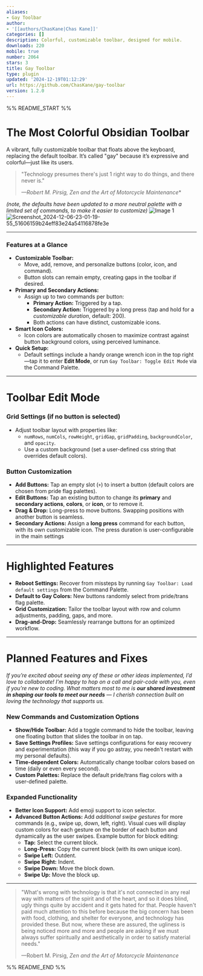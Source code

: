 ```yaml
---
aliases:
- Gay Toolbar
author:
- '[[authors/ChasKane|Chas Kane]]'
categories: []
description: Colorful, customizable toolbar, designed for mobile.
downloads: 220
mobile: true
number: 2064
stars: 3
title: Gay Toolbar
type: plugin
updated: '2024-12-19T01:12:29'
url: https://github.com/ChasKane/gay-toolbar
version: 1.2.0
---
```


%% README_START %%

# **The Most Colorful Obsidian Toolbar**
A vibrant, fully customizable toolbar that floats above the keyboard, replacing the default toolbar. It’s called "gay" because it’s expressive and colorful—just like its users.

> "Technology presumes there's just 1 right way to do things, and there never is."
> 
> *—Robert M. Pirsig, *Zen and the Art of Motorcycle Maintenance***

*(note, the defaults have been updated to a more neutral palette with a limited set of commands, to make it easier to customize)*
![Image 1](https://github.com/user-attachments/assets/316d0c18-3a8d-45ad-b377-4b8de6df3305)
![Screenshot_2024-12-06-23-01-19-55_51606159b24eff83e24a54116878fe3e](https://github.com/user-attachments/assets/732e2a44-5fe5-4553-a1ef-a4c8897a81f1)

---
### **Features at a Glance**
- **Customizable Toolbar:**
  - Move, add, remove, and personalize buttons (color, icon, and command).
  - Button slots can remain empty, creating gaps in the toolbar if desired.
- **Primary and Secondary Actions:**
  - Assign up to two commands per button:
    - **Primary Action:** Triggered by a tap.
    - **Secondary Action:** Triggered by a long press (tap and hold for a *customizable duration*, default: 200).
    - Both actions can have distinct, customizable icons.
- **Smart Icon Colors:**
  - Icon colors are automatically chosen to maximize contrast against button background colors, using perceived luminance.
- **Quick Setup:**
  - Default settings include a handy orange wrench icon in the top right—tap it to enter **Edit Mode**, or run `Gay Toolbar: Toggle Edit Mode` via the Command Palette.

---
# **Toolbar Edit Mode**
### **Grid Settings** (if no button is selected)
- Adjust toolbar layout with properties like:
  - `numRows`, `numCols`, `rowHeight`, `gridGap`, `gridPadding`, `backgroundColor`, and `opacity`.
  - Use a custom background (set a user-defined css string that overrides default colors).
### **Button Customization**
- **Add Buttons:** Tap an empty slot (`+`) to insert a button (default colors are chosen from pride flag palettes).
- **Edit Buttons:** Tap an existing button to change its **primary** and **secondary actions**, **colors**, or **icon**, or to remove it.
- **Drag & Drop:** Long-press to move buttons. Swapping positions with another button is seamless.
- **Secondary Actions:** Assign a **long press** command for each button, with its own customizable icon. The press duration is user-configurable in the main settings

---
# **Highlighted Features**
- **Reboot Settings:** Recover from missteps by running `Gay Toolbar: Load default settings` from the Command Palette.
- **Default to Gay Colors:** New buttons randomly select from pride/trans flag palette.
- **Grid Customization:** Tailor the toolbar layout with row and column adjustments, padding, gaps, and more.
- **Drag-and-Drop:** Seamlessly rearrange buttons for an optimized workflow.

---
# **Planned Features and Fixes**
*If you’re excited about seeing any of these or other ideas implemented, I’d love to collaborate! I’m happy to hop on a call and pair-code with you, even if you’re new to coding. What matters most to me is **our shared investment in shaping our tools to meet our needs** — I cherish connection built on loving the technology that supports us.*

### **New Commands and Customization Options**
- **Show/Hide Toolbar:** Add a toggle command to hide the toolbar, leaving one floating button that slides the toolbar in on tap.
- **Save Settings Profiles:** Save settings configurations for easy recovery and experimentation (this way if you go astray, you needn't restart with my personal defaults).
- **Time-dependent Colors:** Automatically change toolbar colors based on time (daily or even every second).
- **Custom Palettes:** Replace the default pride/trans flag colors with a user-defined palette.
### **Expanded Functionality**
- **Better Icon Support:** Add emoji support to icon selector.
- **Advanced Button Actions:** Add *additional swipe gestures* for more commands (e.g., swipe up, down, left, right). Visual cues will display custom colors for each gesture on the border of each button and dynamically as the user swipes. Example button for block editing:
	- **Tap:** Select the current block.
	- **Long-Press:** Copy the current block (with its own unique icon).
	- **Swipe Left:** Outdent.
	- **Swipe Right:** Indent.
	- **Swipe Down:** Move the block down.
	- **Swipe Up:** Move the block up.

---

> "What's wrong with technology is that it's not connected in any real way with matters of the spirit and of the heart, and so it does blind, ugly things quite by accident and it gets hated for that. People haven't paid much attention to this before because the big concern has been with food, clothing, and shelter for everyone, and technology has provided these. But now, where these are assured, the ugliness is being noticed more and more and people are asking if we must always suffer spiritually and aesthetically in order to satisfy material needs."
>
> —Robert M. Pirsig, *Zen and the Art of Motorcycle Maintenance*


%% README_END %%